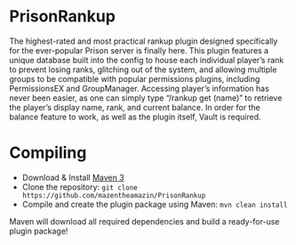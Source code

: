 PrisonRankup
============

The highest-rated and most practical rankup plugin designed specifically for the ever-popular Prison server is finally here. This plugin features a unique database built into the config to house each individual player’s rank to prevent losing ranks, glitching out of the system, and allowing multiple groups to be compatible with popular permissions plugins, including PermissionsEX and GroupManager. Accessing player’s information has never been easier, as one can simply type “/rankup get (name)” to retrieve the player’s display name, rank, and current balance. In order for the balance feature to work, as well as the plugin itself, Vault is required.

Compiling
=========

- Download & Install [Maven 3](http://maven.apache.org/download.html)
- Clone the repository: `git clone https://github.com/mazentheamazin/PrisonRankup`
- Compile and create the plugin package using Maven: `mvn clean install`

Maven will download all required dependencies and build a ready-for-use plugin package!
